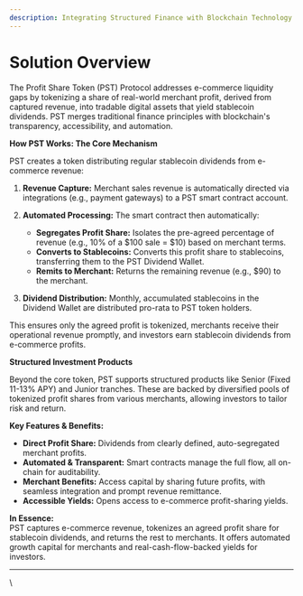 ```yaml
---
description: Integrating Structured Finance with Blockchain Technology
---
```


# Solution Overview

The Profit Share Token (PST) Protocol addresses e-commerce liquidity gaps by tokenizing a share of real-world merchant profit, derived from captured revenue, into tradable digital assets that yield stablecoin dividends. PST merges traditional finance principles with blockchain's transparency, accessibility, and automation.

**How PST Works: The Core Mechanism**

PST creates a token distributing regular stablecoin dividends from e-commerce revenue:

1.  **Revenue Capture:** Merchant sales revenue is automatically directed via integrations (e.g., payment gateways) to a PST smart contract account.


2. **Automated Processing:** The smart contract then automatically:
   * **Segregates Profit Share:** Isolates the pre-agreed percentage of revenue (e.g., 10% of a $100 sale = $10) based on merchant terms.
   * **Converts to Stablecoins:** Converts this profit share to stablecoins, transferring them to the PST Dividend Wallet.
   * **Remits to Merchant:** Returns the remaining revenue (e.g., $90) to the merchant.
3. **Dividend Distribution:** Monthly, accumulated stablecoins in the Dividend Wallet are distributed pro-rata to PST token holders.

This ensures only the agreed profit is tokenized, merchants receive their operational revenue promptly, and investors earn stablecoin dividends from e-commerce profits.



**Structured Investment Products**

Beyond the core token, PST supports structured products like Senior (Fixed 11-13% APY) and Junior tranches. These are backed by diversified pools of tokenized profit shares from various merchants, allowing investors to tailor risk and return.

**Key Features & Benefits:**

* **Direct Profit Share:** Dividends from clearly defined, auto-segregated merchant profits.
* **Automated & Transparent:** Smart contracts manage the full flow, all on-chain for auditability.
* **Merchant Benefits:** Access capital by sharing future profits, with seamless integration and prompt revenue remittance.
* **Accessible Yields:** Opens access to e-commerce profit-sharing yields.

**In Essence:**\
PST captures e-commerce revenue, tokenizes an agreed profit share for stablecoin dividends, and returns the rest to merchants. It offers automated growth capital for merchants and real-cash-flow-backed yields for investors.

***

\

